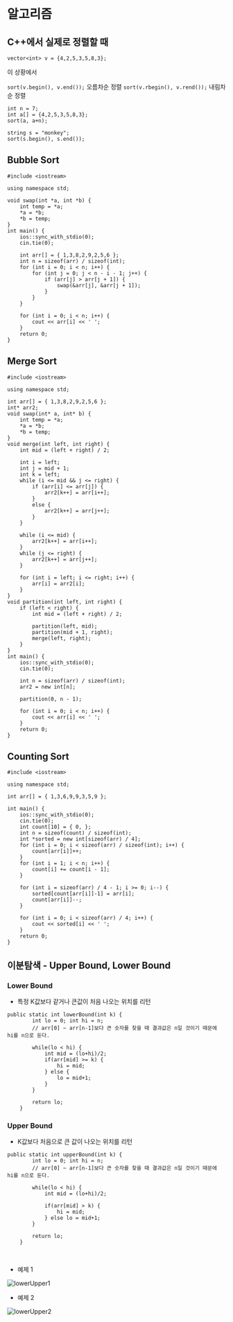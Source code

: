 # 알고리즘

## C++에서 실제로 정렬할 때

```
vector<int> v = {4,2,5,3,5,8,3};
```

이 상황에서

`sort(v.begin(), v.end());` 오름차순 정렬
`sort(v.rbegin(), v.rend());` 내림차순 정렬

```
int n = 7;
int a[] = {4,2,5,3,5,8,3};
sort(a, a+n);
```

```
string s = "monkey";
sort(s.begin(), s.end());
```

## Bubble Sort

```
#include <iostream>

using namespace std;

void swap(int *a, int *b) {
	int temp = *a;
	*a = *b;
	*b = temp;
}
int main() {
	ios::sync_with_stdio(0);
	cin.tie(0);

	int arr[] = { 1,3,8,2,9,2,5,6 };
	int n = sizeof(arr) / sizeof(int);
	for (int i = 0; i < n; i++) {
		for (int j = 0; j < n - i - 1; j++) {
			if (arr[j] > arr[j + 1]) {
				swap(&arr[j], &arr[j + 1]);
			}
		}
	}

	for (int i = 0; i < n; i++) {
		cout << arr[i] << ' ';
	}
	return 0;
}
```

## Merge Sort

```
#include <iostream>

using namespace std;

int arr[] = { 1,3,8,2,9,2,5,6 };
int* arr2;
void swap(int* a, int* b) {
	int temp = *a;
	*a = *b;
	*b = temp;
}
void merge(int left, int right) {
	int mid = (left + right) / 2;

	int i = left;
	int j = mid + 1;
	int k = left;
	while (i <= mid && j <= right) {
		if (arr[i] <= arr[j]) {
			arr2[k++] = arr[i++];
		}
		else {
			arr2[k++] = arr[j++];
		}
	}

	while (i <= mid) {
		arr2[k++] = arr[i++];
	}
	while (j <= right) {
		arr2[k++] = arr[j++];
	}

	for (int i = left; i <= right; i++) {
		arr[i] = arr2[i];
	}
}
void partition(int left, int right) {
	if (left < right) {
		int mid = (left + right) / 2;

		partition(left, mid);
		partition(mid + 1, right);
		merge(left, right);
	}
}
int main() {
	ios::sync_with_stdio(0);
	cin.tie(0);

	int n = sizeof(arr) / sizeof(int);
	arr2 = new int[n];

	partition(0, n - 1);

	for (int i = 0; i < n; i++) {
		cout << arr[i] << ' ';
	}
	return 0;
}

```

## Counting Sort

```
#include <iostream>

using namespace std;

int arr[] = { 1,3,6,9,9,3,5,9 };

int main() {
	ios::sync_with_stdio(0);
	cin.tie(0);
	int count[10] = { 0, };
	int n = sizeof(count) / sizeof(int);
	int *sorted = new int[sizeof(arr) / 4];
	for (int i = 0; i < sizeof(arr) / sizeof(int); i++) {
		count[arr[i]]++;
	}
	for (int i = 1; i < n; i++) {
		count[i] += count[i - 1];
	}

	for (int i = sizeof(arr) / 4 - 1; i >= 0; i--) {
		sorted[count[arr[i]]-1] = arr[i];
		count[arr[i]]--;
	}

	for (int i = 0; i < sizeof(arr) / 4; i++) {
		cout << sorted[i] << ' ';
	}
	return 0;
}
```

## 이분탐색 - Upper Bound, Lower Bound

### Lower Bound

- 특정 K값보다 같거나 큰값이 처음 나오는 위치를 리턴

```
public static int lowerBound(int k) {
        int lo = 0; int hi = n;
        // arr[0] ~ arr[n-1]보다 큰 숫자를 찾을 때 결과값은 n일 것이기 때문에 hi를 n으로 둔다.

        while(lo < hi) {
            int mid = (lo+hi)/2;
            if(arr[mid] >= k) {
                hi = mid;
            } else {
                lo = mid+1;
            }
        }

        return lo;
    }
```

### Upper Bound

- K값보다 처음으로 큰 값이 나오는 위치를 리턴

```
public static int upperBound(int k) {
        int lo = 0; int hi = n;
        // arr[0] ~ arr[n-1]보다 큰 숫자를 찾을 때 결과값은 n일 것이기 때문에 hi를 n으로 둔다.

        while(lo < hi) {
            int mid = (lo+hi)/2;

            if(arr[mid] > k) {
                hi = mid;
            } else lo = mid+1;
        }

        return lo;
    }

```

<br/>

- 예제 1

![lowerUpper1](https://img1.daumcdn.net/thumb/R1280x0/?scode=mtistory2&fname=https%3A%2F%2Fblog.kakaocdn.net%2Fdn%2FbMIAMA%2FbtqwvrNzD8k%2FLYflC0V1UnMn2OFyHfX0U1%2Fimg.png)

- 예제 2

![lowerUpper2](https://img1.daumcdn.net/thumb/R1280x0/?scode=mtistory2&fname=https%3A%2F%2Fblog.kakaocdn.net%2Fdn%2F2eip7%2FbtqwwYRwAfB%2FTuM9ohOJ7TGEWJtiw3w8nk%2Fimg.png)
